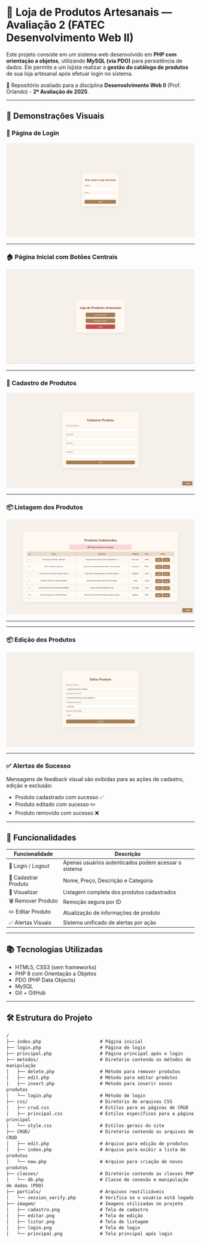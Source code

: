 # 🧶 Loja de Produtos Artesanais — Avaliação 2 (FATEC Desenvolvimento Web II)

Este projeto consiste em um sistema web desenvolvido em **PHP com orientação a objetos**, utilizando **MySQL (via PDO)** para persistência de dados. Ele permite a um lojista realizar a **gestão do catálogo de produtos** de sua loja artesanal após efetuar login no sistema.

📌 Repositório avaliado para a disciplina **Desenvolvimento Web II** (Prof. Orlando) - **2ª Avaliação de 2025**.

---

## 📸 Demonstrações Visuais

### 🔐 Página de Login

![Página de Login](img/login.png)

---

### 🏠 Página Inicial com Botões Centrais

![Página Inicial](img/principal.png)

---

### 📝 Cadastro de Produtos

![Formulário de Cadastro](img/cadastro.png)

---

### 📦 Listagem dos Produtos

![Listagem dos Produtos](img/listar.png)

---

---

### 📦 Edição dos Produtos

![Edição dos Produtos](img/editar.png)

---

### ✅ Alertas de Sucesso

Mensagens de feedback visual são exibidas para as ações de cadastro, edição e exclusão:

- Produto cadastrado com sucesso ✅
- Produto editado com sucesso ✏️
- Produto removido com sucesso ❌

---

## 🧩 Funcionalidades

| Funcionalidade      | Descrição |
|---------------------|-----------|
| 🔐 Login / Logout   | Apenas usuários autenticados podem acessar o sistema |
| 📝 Cadastrar Produto| Nome, Preço, Descrição e Categoria |
| 📄 Visualizar       | Listagem completa dos produtos cadastrados |
| 🗑️ Remover Produto | Remoção segura por ID |
| ✏️ Editar Produto   | Atualização de informações de produto |
| ✅ Alertas Visuais  | Sistema unificado de alertas por ação |

---

## 📚 Tecnologias Utilizadas

- HTML5, CSS3 (sem frameworks)
- PHP 8 com Orientação a Objetos
- PDO (PHP Data Objects)
- MySQL
- Git + GitHub

---

## 🛠 Estrutura do Projeto
```
/
├── index.php                      # Página inicial
├── login.php                      # Página de login
├── principal.php                  # Página principal após o login
├── metodos/                       # Diretório contendo os métodos de manipulação
│   ├── delete.php                 # Método para remover produtos
│   ├── edit.php                   # Método para editar produtos
│   ├── insert.php                 # Método para inserir novos produtos
│   └── login.php                  # Método de login
├── css/                           # Diretório de arquivos CSS
│   ├── crud.css                   # Estilos para as páginas de CRUD
│   ├── principal.css              # Estilos específicos para a página principal
│   └── style.css                  # Estilos gerais do site
├── CRUD/                          # Diretório contendo os arquivos de CRUD
│   ├── edit.php                   # Arquivo para edição de produtos
│   ├── index.php                  # Arquivo para exibir a lista de produtos
│   └── new.php                    # Arquivo para criação de novos produtos
├── classes/                       # Diretório contendo as classes PHP
│   └── db.php                     # Classe de conexão e manipulação de dados (PDO)
├── partials/                      # Arquivos reutilizáveis
│   └── session_verify.php         # Verifica se o usuário está logado
├── imagem/                        # Imagens utilizadas no projeto
│   ├── cadastro.png               # Tela de cadastro
│   ├── editar.png                 # Tela de edição
│   ├── listar.png                 # Tela de listagem
│   ├── login.png                  # Tela de login
│   └── principal.png              # Tela principal após login
```
